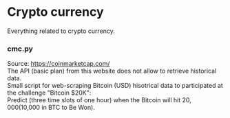 # Crypto currency

Everything related to crypto currency.

### cmc.py

Source: https://coinmarketcap.com/  
The API (basic plan) from this website does not allow to retrieve historical data.  
Small script for web-scraping Bitcoin (USD) hisotrical data to participated at the challenge "Bitcoin $20K":  
Predict (three time slots of one hour) when the Bitcoin will hit $20,000 ($10,000 in BTC to Be Won).  


